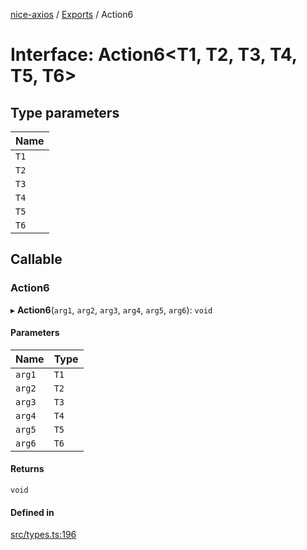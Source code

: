 [nice-axios](../README.md) / [Exports](../modules.md) / Action6

# Interface: Action6\<T1, T2, T3, T4, T5, T6\>

## Type parameters

| Name |
| :------ |
| `T1` |
| `T2` |
| `T3` |
| `T4` |
| `T5` |
| `T6` |

## Callable

### Action6

▸ **Action6**(`arg1`, `arg2`, `arg3`, `arg4`, `arg5`, `arg6`): `void`

#### Parameters

| Name | Type |
| :------ | :------ |
| `arg1` | `T1` |
| `arg2` | `T2` |
| `arg3` | `T3` |
| `arg4` | `T4` |
| `arg5` | `T5` |
| `arg6` | `T6` |

#### Returns

`void`

#### Defined in

[src/types.ts:196](https://github.com/sixdjango/nice-axios/blob/1789957/src/types.ts#L196)
